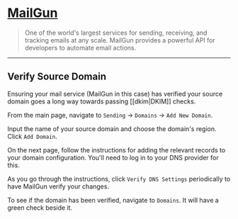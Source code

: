 # [MailGun](https://mailgun.com)

> One of the world's largest services for sending, receiving, and tracking emails at any scale. MailGun provides a powerful API for developers to automate email actions.

---

## Verify Source Domain

Ensuring your mail service (MailGun in this case) has verified your source domain goes a long way towards passing [[dkim|DKIM]] checks.

From the main page, navigate to `Sending` -> `Domains` -> `Add New Domain`.

Input the name of your source domain and choose the domain's region. Click `Add Domain`.

On the next page, follow the instructions for adding the relevant records to your domain configuration. You'll need to log in to your DNS provider for this.

As you go through the instructions, click `Verify DNS Settings` periodically to have MailGun verify your changes.

To see if the domain has been verified, navigate to `Domains`. It will have a green check beside it.
